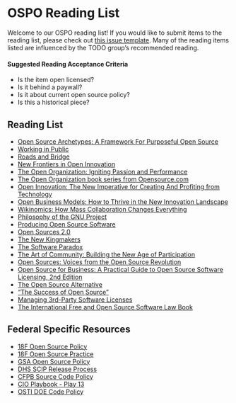 # OSPO Reading List

Welcome to our OSPO reading list! If you would like to submit items to the reading list, please check out [this issue template](https://github.com/DSACMS/ospo-guide/issues/new?assignees=&labels=&projects=&template=feature_request.md&title=). Many of the reading items listed are influenced by the TODO group’s recommended reading.

#### Suggested Reading Acceptance Criteria
- Is the item open licensed? 
- Is it behind a paywall? 
- Is it about current open source policy? 
- Is this a historical piece? 

## Reading List
- [Open Source Archetypes: A Framework For Purposeful Open Source](https://blog.mozilla.org/wp-content/uploads/2018/05/MZOTS_OS_Archetypes_report_ext_scr.pdf)
- [Working in Public](https://www.amazon.com/Working-Public-Making-Maintenance-Software/dp/B08KWR85F8)
- [Roads and Bridge](https://www.fordfoundation.org/work/learning/research-reports/roads-and-bridges-the-unseen-labor-behind-our-digital-infrastructure/)
- [New Frontiers in Open Innovation](https://www.amazon.com/Frontiers-Open-Innovation-Henry-Chesbrough/dp/0198803990/ref=sr_1_cc_1?s=aps&ie=UTF8&qid=1507753139&sr=1-1-catcorr&keywords=New+Frontiers+in+open+innovation)
- [The Open Organization: Igniting Passion and Performance](https://hbr.org/product/the-open-organization-igniting-passion-and-performance/13980-HBK-ENG)
- [The Open Organization book series from Opensource.com](https://opensource.com/open-organization/resources/book-series)
- [Open Innovation: The New Imperative for Creating And Profiting from Technology](https://www.amazon.com/Open-Innovation-Imperative-Profiting-Technology/dp/1422102831)
- [Open Business Models: How to Thrive in the New Innovation Landscape](https://hbr.org/product/open-business-models-how-to-thrive-in-the-new-inno/an/4273-HBK-ENG)
- [Wikinomics: How Mass Collaboration Changes Everything](https://www.amazon.com/dp/B000QBYEH8/ref=dp-kindle-redirect?_encoding=UTF8&btkr=1)
- [Philosophy of the GNU Project](https://www.gnu.org/philosophy/philosophy.html)
- [Producing Open Source Software](http://producingoss.com/en/)
- [Open Sources 2.0](http://shop.oreilly.com/product/9780596008024.do)
- [The New Kingmakers](https://www.amazon.com/New-Kingmakers-Developers-Conquered-World-ebook/dp/B0097E4MEU)
- [The Software Paradox](https://www.amazon.com/Software-Paradox-Rise-Commercial-Market/dp/1491900938)
- [The Art of Community: Building the New Age of Participation](https://www.amazon.com/Art-Community-Building-New-Participation/dp/1449312063)
- [Open Sources: Voices from the Open Source Revolution](http://www.oreilly.com/openbook/opensources/book/index.html)
- [Open Source for Business: A Practical Guide to Open Source Software Licensing, 2nd Edition](http://www.pdffull.co/files/book.php?id=1544737645)
- [The Open Source Alternative](https://www.amazon.com/Open-Source-Alternative-Understanding-Opportunities/dp/0470194952/ref=pd_sim_14_2?_encoding=UTF8&psc=1&refRID=TRNY5HWZJ8WXZJFPW2A1)
- [“The Success of Open Source”](https://www.amazon.com/dp/B002OSXS0U/ref=dp-kindle-redirect?_encoding=UTF8&btkr=1)
- [Managing 3rd-Party Software Licenses](https://www.amazon.com/Managing-3rd-Party-Software-Licences-ebook/dp/B01JJC7LD8)
- [The International Free and Open Source Software Law Book]()

## Federal Specific Resources
- [18F Open Source Policy](https://github.com/18F/open-source-policy/blob/master/policy.md)
- [18F Open Source Practice](https://github.com/18F/open-source-policy/blob/master/practice.md)
- [GSA Open Source Policy](https://open.gsa.gov/oss-policy/)
- [DHS SCIP Release Process](https://www.dhs.gov/scip#ReleaseProcess)
- [CFPB Source Code Policy](https://github.com/cfpb/source-code-policy/blob/gh-pages/cfpb-source-code-policy.md)
- [CIO Playbook - Play 13](https://playbook.cio.gov/#play13)
- [OSTI DOE Code Policy](https://www.osti.gov/doecode/policy)
